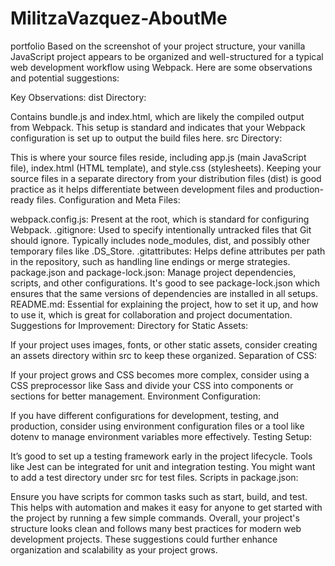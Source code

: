 # MilitzaVazquez-AboutMe

portfolio
Based on the screenshot of your project structure, your vanilla JavaScript project appears to be organized and well-structured for a typical web development workflow using Webpack. Here are some observations and potential suggestions:

Key Observations:
dist Directory:

Contains bundle.js and index.html, which are likely the compiled output from Webpack. This setup is standard and indicates that your Webpack configuration is set up to output the build files here.
src Directory:

This is where your source files reside, including app.js (main JavaScript file), index.html (HTML template), and style.css (stylesheets). Keeping your source files in a separate directory from your distribution files (dist) is good practice as it helps differentiate between development files and production-ready files.
Configuration and Meta Files:

webpack.config.js: Present at the root, which is standard for configuring Webpack.
.gitignore: Used to specify intentionally untracked files that Git should ignore. Typically includes node_modules, dist, and possibly other temporary files like .DS_Store.
.gitattributes: Helps define attributes per path in the repository, such as handling line endings or merge strategies.
package.json and package-lock.json: Manage project dependencies, scripts, and other configurations. It's good to see package-lock.json which ensures that the same versions of dependencies are installed in all setups.
README.md: Essential for explaining the project, how to set it up, and how to use it, which is great for collaboration and project documentation.
Suggestions for Improvement:
Directory for Static Assets:

If your project uses images, fonts, or other static assets, consider creating an assets directory within src to keep these organized.
Separation of CSS:

If your project grows and CSS becomes more complex, consider using a CSS preprocessor like Sass and divide your CSS into components or sections for better management.
Environment Configuration:

If you have different configurations for development, testing, and production, consider using environment configuration files or a tool like dotenv to manage environment variables more effectively.
Testing Setup:

It’s good to set up a testing framework early in the project lifecycle. Tools like Jest can be integrated for unit and integration testing. You might want to add a test directory under src for test files.
Scripts in package.json:

Ensure you have scripts for common tasks such as start, build, and test. This helps with automation and makes it easy for anyone to get started with the project by running a few simple commands.
Overall, your project's structure looks clean and follows many best practices for modern web development projects. These suggestions could further enhance organization and scalability as your project grows.
